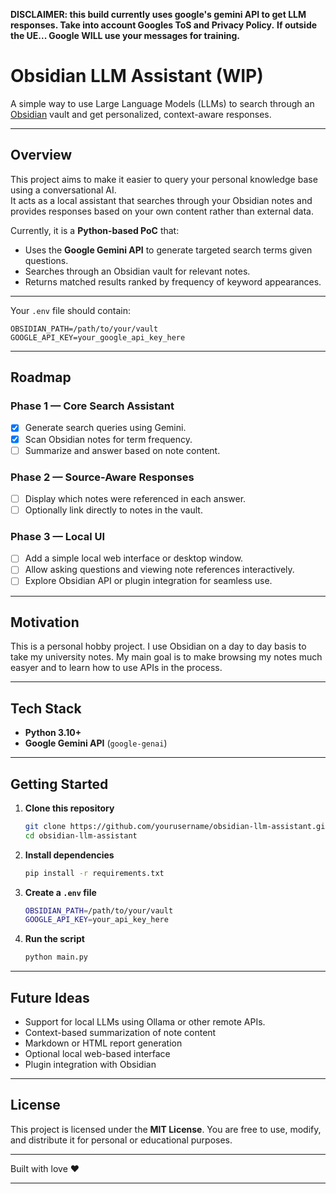 **DISCLAIMER: this build currently uses google's gemini API to get LLM responses. Take into account Googles ToS and Privacy Policy.**
**If outside the UE... Google WILL use your messages for training.**

# Obsidian LLM Assistant (WIP)

A simple way to use Large Language Models (LLMs) to search through an [Obsidian](https://obsidian.md) vault and get personalized, context-aware responses.

---

## Overview

This project aims to make it easier to query your personal knowledge base using a conversational AI.  
It acts as a local assistant that searches through your Obsidian notes and provides responses based on your own content rather than external data.

Currently, it is a **Python-based PoC** that:

- Uses the **Google Gemini API** to generate targeted search terms given questions.
- Searches through an Obsidian vault for relevant notes.
- Returns matched results ranked by frequency of keyword appearances.

---

Your `.env` file should contain:

```
OBSIDIAN_PATH=/path/to/your/vault
GOOGLE_API_KEY=your_google_api_key_here
```

---

## Roadmap

### Phase 1 — Core Search Assistant

* [x] Generate search queries using Gemini.
* [x] Scan Obsidian notes for term frequency.
* [ ] Summarize and answer based on note content.

### Phase 2 — Source-Aware Responses

* [ ] Display which notes were referenced in each answer.
* [ ] Optionally link directly to notes in the vault.

### Phase 3 — Local UI

* [ ] Add a simple local web interface or desktop window.
* [ ] Allow asking questions and viewing note references interactively.
* [ ] Explore Obsidian API or plugin integration for seamless use.

---

## Motivation

This is a personal hobby project.
I use Obsidian on a day to day basis to take my university notes. My main goal is to make 
browsing my notes much easyer and to learn how to use APIs in the process.

---

## Tech Stack

* **Python 3.10+**
* **Google Gemini API** (`google-genai`)

---

## Getting Started

1. **Clone this repository**

   ```bash
   git clone https://github.com/yourusername/obsidian-llm-assistant.git
   cd obsidian-llm-assistant
   ```

2. **Install dependencies**

   ```bash
   pip install -r requirements.txt
   ```

3. **Create a `.env` file**

   ```bash
   OBSIDIAN_PATH=/path/to/your/vault
   GOOGLE_API_KEY=your_api_key_here
   ```

4. **Run the script**

   ```bash
   python main.py
   ```

---

## Future Ideas

* Support for local LLMs using Ollama or other remote APIs.
* Context-based summarization of note content
* Markdown or HTML report generation
* Optional local web-based interface
* Plugin integration with Obsidian

---

## License

This project is licensed under the **MIT License**.
You are free to use, modify, and distribute it for personal or educational purposes.

---

Built with love ❤

---


